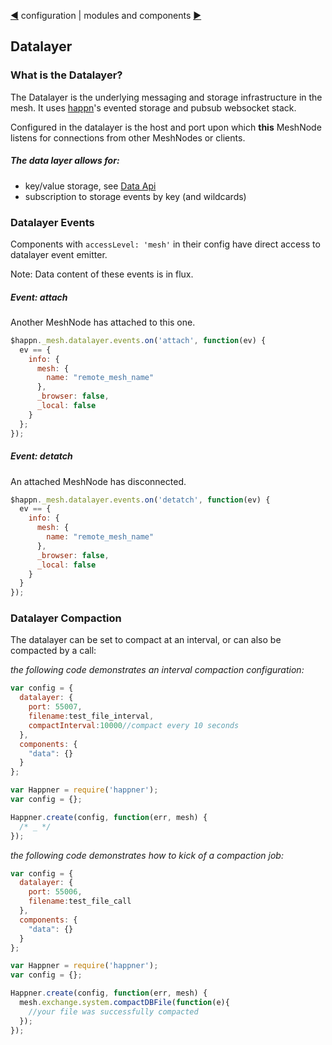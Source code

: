 [&#9664;](configuration.md) configuration | modules and components [&#9654;](modules.md)

## Datalayer

### What is the Datalayer?

The Datalayer is the underlying messaging and storage infrastructure in the mesh. It uses [happn](https://github.com/happner/happn)'s evented storage and pubsub websocket stack.

Configured in the datalayer is the host and port upon which __this__ MeshNode listens for connections from other MeshNodes or clients.

##### The data layer allows for:

* key/value storage, see [Data Api](data.md)
* subscription to storage events by key (and wildcards)


### Datalayer Events

Components with `accessLevel: 'mesh'` in their config have direct access to datalayer event emitter.

Note: Data content of these events is in flux. 

##### Event: attach

Another MeshNode has attached to this one.

```javascript
$happn._mesh.datalayer.events.on('attach', function(ev) {
  ev == {
    info: {
      mesh: {
        name: "remote_mesh_name"
      },
      _browser: false,
      _local: false
    }
  };
});
```

##### Event: detatch

An attached MeshNode has disconnected.

```javascript
$happn._mesh.datalayer.events.on('detatch', function(ev) {
  ev == {
    info: {
      mesh: {
        name: "remote_mesh_name"
      },
      _browser: false,
      _local: false
    }
  }
});

```

### Datalayer Compaction

The datalayer can be set to compact at an interval, or can also be compacted by a call:

*the following code demonstrates an interval compaction configuration:*
```javascript
var config = {
  datalayer: {
    port: 55007,
    filename:test_file_interval,
    compactInterval:10000//compact every 10 seconds
  },
  components: {
    "data": {}
  }
};

var Happner = require('happner');
var config = {};

Happner.create(config, function(err, mesh) {
  /* _ */
});
```

*the following code demonstrates how to kick of a compaction job:*

```javascript
var config = {
  datalayer: {
    port: 55006,
    filename:test_file_call
  },
  components: {
    "data": {}
  }
};

var Happner = require('happner');
var config = {};

Happner.create(config, function(err, mesh) {
  mesh.exchange.system.compactDBFile(function(e){
    //your file was successfully compacted
  });
});


```
